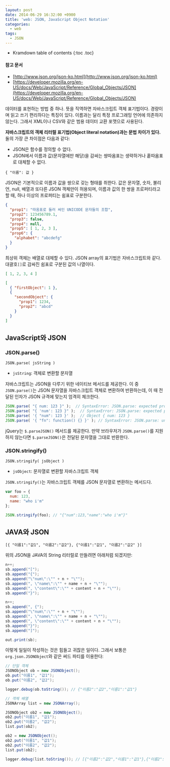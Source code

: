 ```yaml
---
layout: post
date: 2014-06-29 16:32:00 +0900
title: 'web: JSON, JavaScript Object Notation'
categories:
  - web
tags:
  - JSON
---
```


* Kramdown table of contents
{:toc .toc}

#### 참고 문서

- [http://www.json.org/json-ko.html](http://www.json.org/json-ko.html)
- [https://developer.mozilla.org/en-US/docs/Web/JavaScript/Reference/Global_Objects/JSON](https://developer.mozilla.org/en-US/docs/Web/JavaScript/Reference/Global_Objects/JSON)


데이터를 표현하는 방법 중 하나. 뜻을 직역하면 자바스크립트 객체 표기법이다. 경량이며 읽고 쓰기 편리하다는 특징이 있다. 이름과는 달리 특정 프로그래밍 언어에 의존하지 않는다. 그래서 XML이나 CSV와 같은 범용 데이터 교환 포맷으로 사용된다.

**자바스크립트의 객체 리터럴 표기법(Object literal notation)과는 문법 차이가 있다.** 둘의 가장 큰 차이점은 다음과 같다:

- JSON은 함수를 정의할 수 없다.
- JSON에서 이름과 값(문자열에만 해당)을 감싸는 쌍따옴표는 생략하거나 홑따옴표로 대체할 수 없다.

```
{ "이름": 값 }
```

JSON은 기본적으로 이름과 값을 쌍으로 갖는 형태를 취한다. 값은 문자열, 숫자, 불리언, null, 배열과 또다른 JSON 객체만이 허용되며, 이름과 값의 한 쌍을 프로퍼티라고 할 때, 하나 이상의 프로퍼티는 쉼표로 구분한다.

```json
{
  "prop1": "따옴표로 둘러 싸인 UNICODE 문자들의 조합",
  "prop2": 123456789.1,
  "prop3": false,
  "prop4": null,
  "prop5": [ 1, 2, 3 ],
  "prop6": {
    "alphabet": "abcdefg"
  }
}
```

최상위 객체는 배열로 대체할 수 있다. JSON array의 표기법은 자바스크립트와 같다. 대괄호`[]`로 감싸진 쉼표로 구분된 값의 나열이다.

```json
[ 1, 2, 3, 4 ]
```

```json
[
  { "firstObject": 1 },
  {
    "secondObject": {
      "prop1": 1234,
      "prop2": "abcd"
    }
  }
]
```

## JavaScript와 JSON

### JSON.parse()

```
JSON.parse( jsString )
```

- `jsString`: 객체로 변환할 문자열


자바스크립트는 JSON을 다루기 위한 네이티브 메서드를 제공한다. 이 중 `JSON.parse()`는 JSON 문자열을 자바스크립트 객체로 변환하여 반환하는데, 이 때 전달된 인자가 JSON 규격에 맞는지 엄격히 체크한다.

```js
JSON.parse( "{ num: 123 }" );  // SyntaxError: JSON.parse: expected property name or '}'
JSON.parse( "{ 'num': 123 }" );  // SyntaxError: JSON.parse: expected property name or '}'
JSON.parse( '{ "num": 123 }' );  // Object { num: 123 }
JSON.parse( '{ "fn": function() {} }' ); // SyntaxError: JSON.parse: unexpected keyword at line 1 column 9 of the JSON data
```

jQuery는 `$.parseJSON()` 메서드를 제공한다. 만약 브라우저가 `JSON.parse()`를 지원하지 않는다면 `$.parseJSON()`은 전달된 문자열을 그대로 반환한다.

### JSON.stringify()

```
JSON.stringify( jsObject )
```

- `jsObject`: 문자열로 변환할 자바스크립트 객체

`JSON.stringify()`는 자바스크립트 객체를 JSON 문자열로 변환하는 메서드다.

```js
var foo = {
  num: 123,
  name: "who i'm"
};

JSON.stringify(foo); // "{"num":123,"name":"who i'm"}"
```

## JAVA와 JSON

```
[{ "이름1":"값1", "이름2":"값2"}, {"이름1":"값1", "이름2":"값2" }]
```

위의 JSON을 JAVA의 String 리터럴로 만들려면 아래처럼 되겠지만:

```java
n++;
sb.append("[");
sb.append("{");
sb.append("\"num\":\"" + n + "\"");
sb.append(", \"name\":\"" + name + n + "\"");
sb.append(", \"content\":\"" + content + n + "\"");
sb.append("}");

n++;
sb.append(", {");
sb.append("\"num\":\"" + n + "\"");
sb.append(", \"name\":\"" + name + n + "\"");
sb.append(", \"content\":\"" + content + n + "\"");
sb.append("}");
sb.append("]");

out.print(sb);
```

이렇게 일일이 작성하는 것은 힘들고 귀찮은 일이다. 그래서 보통은 `org.json.JSONObject`와 같은 써드 파티를 이용한다:

```java
// 단일 객체
JSONObject ob = new JSONObject();
ob.put("이름1", "값1");
ob.put("이름2", "값2");

logger.debug(ob.toString()); // {"이름2":"값2","이름1":"값1"}

// 객체 배열
JSONArray list = new JSONArray();

JSONObject ob2 = new JSONObject();
ob2.put("이름1", "값1");
ob2.put("이름2", "값2");
list.put(ob2);

ob2 = new JSONObject();
ob2.put("이름1", "값1");
ob2.put("이름2", "값2");
list.put(ob2);

logger.debug(list.toString()); // [{"이름2":"값2","이름1":"값1"},{"이름2":"값2","이름1":"값1"}]
```
